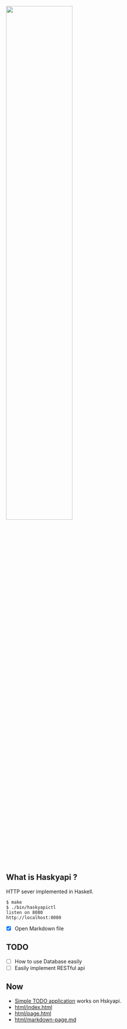 <img src="https://i.imgur.com/FgappQ0.png" width="60%">

## What is Haskyapi ?

HTTP sever implemented in Haskell.

```
$ make
$ ./bin/haskyapictl
listen on 8080
http://localhost:8080
```

- [x] Open Markdown file

## TODO

- [ ] How to use Database easily
- [ ] Easily implement RESTful api

## Now

- [Simple TODO application](http://13.113.236.74:8080/v2/ftodo/) works on Hskyapi.
- [html/index.html](http://13.113.236.74:8080/)
- [html/page.html](http://13.113.236.74:8080/page.html)
- [html/markdown-page.md](http://13.113.236.74:8080/markdown-page.md)
